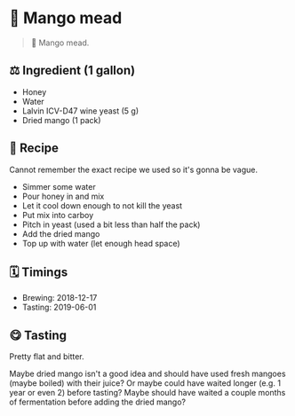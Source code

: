 # 🍺 Mango mead

> 📝 Mango mead.

##  ⚖️ Ingredient (1 gallon)

* Honey
* Water
* Lalvin ICV-D47 wine yeast (5 g)
* Dried mango (1 pack)

## 📖 Recipe

Cannot remember the exact recipe we used so it's gonna be vague.

* Simmer some water
* Pour honey in and mix
* Let it cool down enough to not kill the yeast
* Put mix into carboy
* Pitch in yeast (used a bit less than half the pack)
* Add the dried mango
* Top up with water (let enough head space)

## 🗓 Timings

* Brewing: 2018-12-17
* Tasting: 2019-06-01

## 😋 Tasting

Pretty flat and bitter.

Maybe dried mango isn't a good idea and should have used fresh mangoes
(maybe boiled) with their juice? Or maybe could have waited longer (e.g.
1 year or even 2) before tasting? Maybe should have waited a couple
months of fermentation before adding the dried mango?
